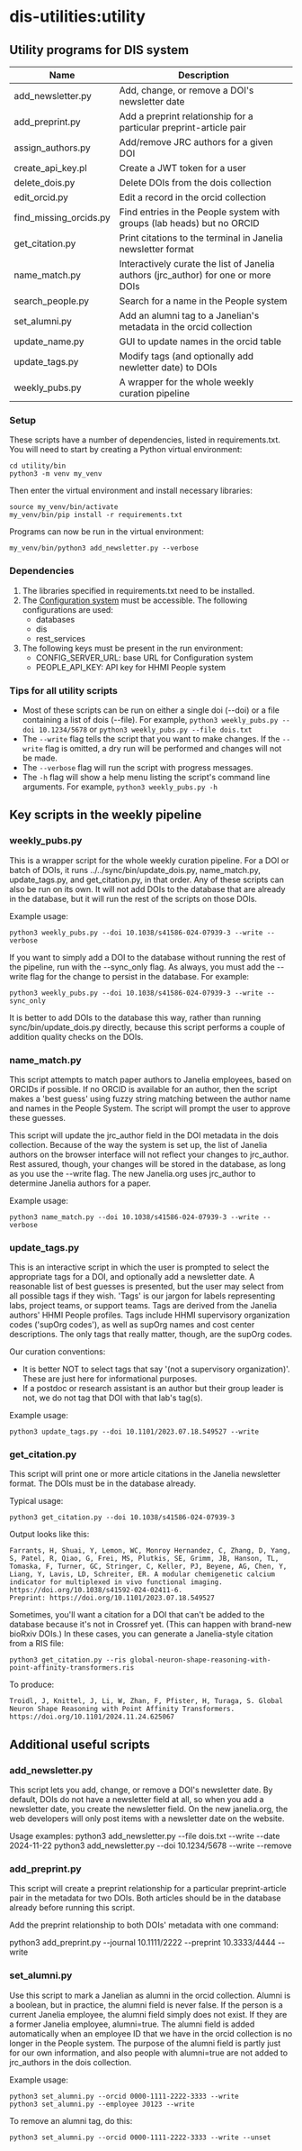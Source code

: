 # dis-utilities:utility

## Utility programs for DIS system

| Name                       | Description                                                                         |
| -------------------------- | ----------------------------------------------------------------------------------- |
| add_newsletter.py          | Add, change, or remove a DOI's newsletter date                                      |
| add_preprint.py            | Add a preprint relationship for a particular preprint-article pair                  |
| assign_authors.py          | Add/remove JRC authors for a given DOI                                              |
| create_api_key.pl          | Create a JWT token for a user                                                       |
| delete_dois.py             | Delete DOIs from the dois collection                                                |
| edit_orcid.py              | Edit a record in the orcid collection                                               |
| find_missing_orcids.py     | Find entries in the People system with groups (lab heads) but no ORCID              |
| get_citation.py            | Print citations to the terminal in Janelia newsletter format                        |
| name_match.py              | Interactively curate the list of Janelia authors (jrc_author) for one or more DOIs  |
| search_people.py           | Search for a name in the People system                                              |
| set_alumni.py              | Add an alumni tag to a Janelian's metadata in the orcid collection                  |
| update_name.py             | GUI to update names in the orcid table                                              |
| update_tags.py             | Modify tags (and optionally add newletter date) to DOIs                             |
| weekly_pubs.py             | A wrapper for the whole weekly curation pipeline                                    |


### Setup

These scripts have a number of dependencies, listed in requirements.txt. 
You will need to start by creating a Python virtual environment:

    cd utility/bin
    python3 -m venv my_venv

Then enter the virtual environment and install necessary libraries:

    source my_venv/bin/activate
    my_venv/bin/pip install -r requirements.txt

Programs can now be run in the virtual environment:

    my_venv/bin/python3 add_newsletter.py --verbose

### Dependencies

1. The libraries specified in requirements.txt need to be installed.
2. The [Configuration system](https://github.com/JaneliaSciComp/configurator) must be accessible. The following configurations are used:
    - databases
    - dis
    - rest_services
3. The following keys must be present in the run environment:
    - CONFIG_SERVER_URL: base URL for Configuration system
    - PEOPLE_API_KEY: API key for HHMI People system

### Tips for all utility scripts

* Most of these scripts can be run on either a single doi (--doi) or a file containing a list of dois (--file). For example, `python3 weekly_pubs.py --doi 10.1234/5678` or `python3 weekly_pubs.py --file dois.txt`
* The `--write` flag tells the script that you want to make changes. If the `--write` flag is omitted, a dry run will be performed and changes will not be made.
* The `--verbose` flag will run the script with progress messages.
* The `-h` flag will show a help menu listing the script's command line arguments. For example, `python3 weekly_pubs.py -h`

## Key scripts in the weekly pipeline

### weekly_pubs.py

This is a wrapper script for the whole weekly curation pipeline. 
For a DOI or batch of DOIs, it runs ../../sync/bin/update_dois.py, name_match.py, update_tags.py, and get_citation.py, in that order.
Any of these scripts can also be run on its own.
It will not add DOIs to the database that are already in the database, but it will run the rest of the scripts on those DOIs.

Example usage:

    python3 weekly_pubs.py --doi 10.1038/s41586-024-07939-3 --write --verbose

If you want to simply add a DOI to the database without running the rest of the pipeline, run with the --sync_only flag. As always, you must add the --write flag for the change to persist in the database.
For example:

    python3 weekly_pubs.py --doi 10.1038/s41586-024-07939-3 --write --sync_only

It is better to add DOIs to the database this way, rather than running sync/bin/update_dois.py directly, because this script performs a couple of addition quality checks on the DOIs.

### name_match.py

This script attempts to match paper authors to Janelia employees, based on ORCIDs if possible.
If no ORCID is available for an author, then the script makes a 'best guess' using fuzzy string matching between the author name and names in the People System.
The script will prompt the user to approve these guesses.

This script will update the jrc_author field in the DOI metadata in the dois collection. 
Because of the way the system is set up, the list of Janelia authors on the browser interface will not reflect your changes to jrc_author. 
Rest assured, though, your changes will be stored in the database, as long as you use the --write flag. 
The new Janelia.org uses jrc_author to determine Janelia authors for a paper.

Example usage:

    python3 name_match.py --doi 10.1038/s41586-024-07939-3 --write --verbose

### update_tags.py

This is an interactive script in which the user is prompted to select the appropriate tags for a DOI, and optionally add a newsletter date. 
A reasonable list of best guesses is presented, but the user may select from all possible tags if they wish.
'Tags' is our jargon for labels representing labs, project teams, or support teams. 
Tags are derived from the Janelia authors' HHMI People profiles. 
Tags include HHMI supervisory organization codes ('supOrg codes'), as well as supOrg names and cost center descriptions.
The only tags that really matter, though, are the supOrg codes. 

Our curation conventions:
* It is better NOT to select tags that say '(not a supervisory organization)'. These are just here for informational purposes.
* If a postdoc or research assistant is an author but their group leader is not, we do not tag that DOI with that lab's tag(s).

Example usage:

    python3 update_tags.py --doi 10.1101/2023.07.18.549527 --write

### get_citation.py

This script will print one or more article citations in the Janelia newsletter format. The DOIs must be in the database already. 

Typical usage:

    python3 get_citation.py --doi 10.1038/s41586-024-07939-3

Output looks like this:

    Farrants, H, Shuai, Y, Lemon, WC, Monroy Hernandez, C, Zhang, D, Yang, S, Patel, R, Qiao, G, Frei, MS, Plutkis, SE, Grimm, JB, Hanson, TL, Tomaska, F, Turner, GC, Stringer, C, Keller, PJ, Beyene, AG, Chen, Y, Liang, Y, Lavis, LD, Schreiter, ER. A modular chemigenetic calcium indicator for multiplexed in vivo functional imaging. https://doi.org/10.1038/s41592-024-02411-6.
    Preprint: https://doi.org/10.1101/2023.07.18.549527

Sometimes, you'll want a citation for a DOI that can't be added to the database because it's not in Crossref yet. 
(This can happen with brand-new bioRxiv DOIs.) 
In these cases, you can generate a Janelia-style citation from a RIS file:

    python3 get_citation.py --ris global-neuron-shape-reasoning-with-point-affinity-transformers.ris 

To produce:

    Troidl, J, Knittel, J, Li, W, Zhan, F, Pfister, H, Turaga, S. Global Neuron Shape Reasoning with Point Affinity Transformers. https://doi.org/10.1101/2024.11.24.625067

## Additional useful scripts

### add_newsletter.py

This script lets you add, change, or remove a DOI's newsletter date. 
By default, DOIs do not have a newsletter field at all, so when you add a newsletter date, you create the newsletter field.
On the new janelia.org, the web developers will only post items with a newsletter date on the website.

Usage examples:
    python3 add_newsletter.py --file dois.txt --write --date 2024-11-22
    python3 add_newsletter.py --doi 10.1234/5678 --write --remove

### add_preprint.py

This script will create a preprint relationship for a particular preprint-article pair in the metadata for two DOIs.
Both articles should be in the database already before running this script.

Add the preprint relationship to both DOIs' metadata with one command: 

python3 add_preprint.py --journal 10.1111/2222 --preprint 10.3333/4444 --write 

### set_alumni.py

Use this script to mark a Janelian as alumni in the orcid collection. 
Alumni is a boolean, but in practice, the alumni field is never false. 
If the person is a current Janelia employee, the alumni field simply does not exist. 
If they are a former Janelia employee, alumni=true.
The alumni field is added automatically when an employee ID that we have in the orcid collection is no longer in the People system. 
The purpose of the alumni field is partly just for our own information, and also people with alumni=true are not added to jrc_authors in the dois collection.

Example usage:

    python3 set_alumni.py --orcid 0000-1111-2222-3333 --write 
    python3 set_alumni.py --employee J0123 --write 

To remove an alumni tag, do this: 

    python3 set_alumni.py --orcid 0000-1111-2222-3333 --write --unset 
